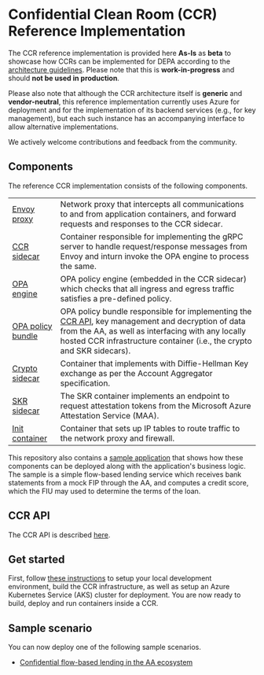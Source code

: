 # Confidential Clean Room (CCR) Reference Implementation

The CCR reference implementation is provided here **As-Is** as **beta** to showcase how CCRs can be
implemented for DEPA according to the [architecture guidelines](../guidelines/README.md). Please
note that this is **work-in-progress** and should **not be used in production**.

Please also note that although the CCR architecture itself is **generic** and **vendor-neutral**,
this reference implementation currently uses Azure for deployment and for the implementation of its
backend services (e.g., for key management), but each such instance has an accompanying interface to
allow alternative implementations.

We actively welcome contributions and feedback from the community.

## Components

The reference CCR implementation consists of the following components.

|||
|---|---|
| [Envoy proxy](https://www.envoyproxy.io/) | Network proxy that intercepts all communications to and from application containers, and forward requests and responses to the CCR sidecar. |
| [CCR sidecar](cmd/ccr-sidecar) | Container responsible for implementing the gRPC server to handle request/response messages from Envoy and inturn invoke the OPA engine to process the same. |
| [OPA engine](https://www.openpolicyagent.org/) | OPA policy engine (embedded in the CCR sidecar) which checks that all ingress and egress traffic satisfies a pre-defined policy. |
| [OPA policy bundle](../samples/aa-flow-based-lending/policies) | OPA policy bundle responsible for implementing the [CCR API](docs/api.md), key management and decryption of data from the AA, as well as interfacing with any locally hosted CCR infrastructure container (i.e., the crypto and SKR sidecars). |
| [Crypto sidecar](https://github.com/Sahamati/rahasya/tree/dd2553f036c9935c23f8b7708c9957afbeebc003) | Container that implements with Diffie-Hellman Key exchange as per the Account Aggregator specification. |
| [SKR sidecar](https://github.com/microsoft/confidential-sidecar-containers) | The SKR container implements an endpoint to request attestation tokens from the Microsoft Azure Attestation Service (MAA). |
| [Init container](../build/docker/Dockerfile.init) | Container that sets up IP tables to route traffic to the network proxy and firewall. |

This repository also contains a [sample application](../samples/aa-flow-based-lending) that shows how
these components can be deployed along with the application's business logic. The sample is a simple
flow-based lending service which receives bank statements from a mock FIP through the AA, and
computes a credit score, which the FIU may used to determine the terms of the loan. 

## CCR API

The CCR API is described [here](api.md).

## Get started
First, follow [these instructions](setup.md) to setup your local development environment, build
the CCR infrastructure, as well as setup an Azure Kubernetes Service (AKS) cluster for deployment.
You are now ready to build, deploy and run containers inside a CCR.

## Sample scenario
You can now deploy one of the following sample scenarios. 

- [Confidential flow-based lending in the AA ecosystem](../samples/aa-flow-based-lending/README.md)
